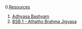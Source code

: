 0.[Resources](verse_0.md)
1. [Adhyasa Bashyam](verse_000.md)
2. [BSB 1 - Athatho Brahma Jigyasa](verse_001.md)
